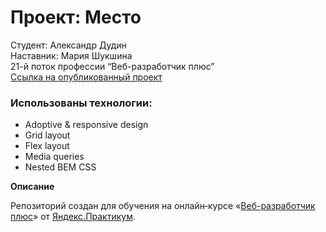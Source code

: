 # Проект: Место

Студент: Александр Дудин  
Наставник: Мария Шукшина  
21-й поток профессии “Веб-разработчик плюс”  
[Ссылка на опубликованный проект](https://adudin.github.io/mesto-project/)

### Использованы технологии:
* Adoptive & responsive design
* Grid layout
* Flex layout
* Media queries
* Nested BEM CSS

**Описание**

Репозиторий создан для обучения на онлайн‑курсе «[Веб-разработчик плюс](https://practicum.yandex.ru/web-plus)» от [Яндекс.Практикум](https://practicum.yandex.ru).